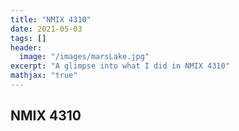 ```yaml
---
title: "NMIX 4310"
date: 2021-05-03
tags: []
header: 
  image: "/images/marsLake.jpg"
excerpt: "A glimpse into what I did in NMIX 4310"
mathjax: "true"
---
```

## NMIX 4310
